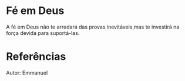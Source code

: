 # Fé em Deus
A fé em Deus não te arredará das provas inevitáveis,mas te investirá na força devida para suportá-las. 


# Referências
Autor: Emmanuel
